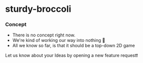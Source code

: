 # sturdy-broccoli

### Concept

-   There is no concept right now.
-   We're kind of working our way into nothing 🥫
-   All we know so far, is that it should be a top-down 2D game

Let us know about your Ideas by opening a new feature request❗
